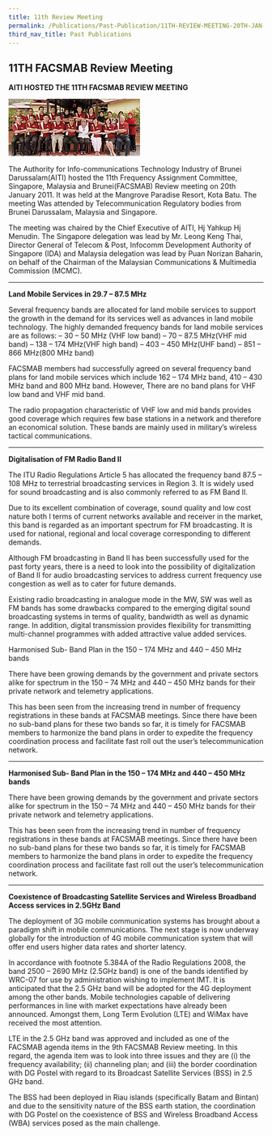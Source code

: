 ```yaml
---
title: 11th Review Meeting
permalink: /Publications/Past-Publication/11TH-REVIEW-MEETING-20TH-JAN-2011
third_nav_title: Past Publications
---
```

## **11TH FACSMAB Review Meeting**

**AITI HOSTED THE 11TH FACSMAB REVIEW MEETING**

![](/assets/images/11th-e1436173595414.gif)

The Authority for Info-communications Technology Industry of Brunei Darussalam(AITI) hosted the 11th Frequency Assignment Committee, Singapore, Malaysia and Brunei(FACSMAB) Review meeting on 20th January 2011. It was held at the Mangrove Paradise Resort, Kota Batu. The meeting Was attended by Telecommunication Regulatory bodies from Brunei Darussalam, Malaysia and Singapore. 

The meeting was chaired by the Chief Executive of AITI, Hj Yahkup Hj Menudin. The Singapore delegation was lead by Mr. Leong Keng Thai, Director General of Telecom & Post, Infocomm Development Authority of Singapore (IDA) and Malaysia delegation was lead by Puan Norizan Baharin, on behalf of the Chairman of the Malaysian Communications & Multimedia Commission (MCMC).

***

**Land Mobile Services in 29.7 – 87.5 MHz**

Several frequency bands are allocated for land mobile services to support the growth in the demand for its services well as advances in land mobile technology. The highly demanded frequency bands for land mobile services are as follows:
    – 30 – 50 MHz (VHF low band)
    – 70 – 87.5 MHz(VHF mid band)
    – 138 – 174 MHz(VHF high band)
    – 403 – 450 MHz(UHF band)
    – 851 – 866 MHz(800 MHz band)

FACSMAB members had successfully agreed on several frequency band plans for land mobile services which include 162 – 174 MHz band, 410 – 430 MHz band and 800 MHz band. However, There are no band plans for VHF low band and VHF mid band.

The radio propagation characteristic of VHF low and mid bands provides good coverage which requires few base stations in a network and therefore an economical solution. These bands are mainly used in military’s wireless tactical communications.

***

**Digitalisation of FM Radio Band II**

The ITU Radio Regulations Article 5 has allocated the frequency band 87.5 – 108 MHz to terrestrial broadcasting services in Region 3. It is widely used for sound broadcasting and is also commonly referred to as FM Band II.

Due to its excellent combination of coverage, sound quality and low cost nature both I terms of current networks available and receiver in the market, this band is regarded as an important spectrum for FM broadcasting. It is used for national, regional and local coverage corresponding to different demands.

Although FM broadcasting in Band II has been successfully used for the past forty years, there is a need to look into the possibility of digitalization of Band II for audio broadcasting services to address current frequency use congestion as well as to cater for future demands.

Existing radio broadcasting in analogue mode in the MW, SW was well as FM bands has some drawbacks compared to the emerging digital sound broadcasting systems in terms of quality, bandwidth as well as dynamic range. In addition, digital transmission provides flexibility for transmitting multi-channel programmes with added attractive value added services.

Harmonised Sub- Band Plan in the 150 – 174 MHz and 440 – 450 MHz bands

There have been growing demands by the government and private sectors alike for spectrum in the 150 – 74 MHz and 440 – 450 MHz bands for their private network and telemetry applications.

This has been seen from the increasing trend in number of frequency registrations in these bands at FACSMAB meetings. Since there have been no sub-band plans for these two bands so far, it is timely for FACSMAB members to harmonize the band plans in order to expedite the frequency coordination process and facilitate fast roll out the user’s telecommunication network.

***

**Harmonised Sub- Band Plan in the 150 – 174 MHz and 440 – 450 MHz bands**

There have been growing demands by the government and private sectors alike for spectrum in the 150 – 74 MHz and 440 – 450 MHz bands for their private network and telemetry applications.

This has been seen from the increasing trend in number of frequency registrations in these bands at FACSMAB meetings. Since there have been no sub-band plans for these two bands so far, it is timely for FACSMAB members to harmonize the band plans in order to expedite the frequency coordination process and facilitate fast roll out the user’s telecommunication network.

***

**Coexistence of Broadcasting Satellite Services and Wireless Broadband Access services in 2.5GHz Band**

The deployment of 3G mobile communication systems has brought about a paradigm shift in mobile communications. The next stage is now underway globally for the introduction of 4G mobile communication system that will offer end users higher data rates and shorter latency.

In accordance with footnote 5.384A of the Radio Regulations 2008, the band 2500 – 2690 MHz (2.5GHz band) is one of the bands identified by WRC-07 for use by administration wishing to implement IMT. It is anticipated that the 2.5 GHz band will be adopted for the 4G deployment among the other bands. Mobile technologies capable of delivering performances in line with market expectations have already been announced. Amongst them, Long Term Evolution (LTE) and WiMax have received the most attention.

LTE in the 2.5 GHz band was approved and included as one of the FACSMAB agenda items in the 9th FACSMAB Review meeting. In this regard, the agenda item was to look into three issues and they are (i) the frequency availability; (ii) channeling plan; and (iii) the border coordination with DG Postel with regard to its Broadcast Satellite Services (BSS) in 2.5 GHz band.

The BSS had been deployed in Riau islands (specifically Batam and Bintan) and due to the sensitivity nature of the BSS earth station, the coordination with DG Postel on the coexistence of BSS and Wireless Broadband Access (WBA) services posed as the main challenge.